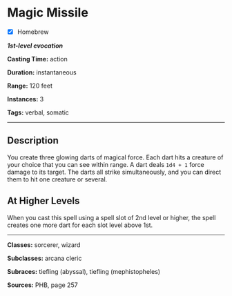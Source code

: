 # Magic Missile

- [x] Homebrew

***1st-level evocation***

**Casting Time:** action

**Duration:** instantaneous

**Range:** 120 feet

**Instances:** 3

**Tags:** verbal, somatic

---

## Description
You create three glowing darts of magical force.
Each dart hits a creature of your choice that you can see within range.
A dart deals `1d4 + 1` force damage to its target.
The darts all strike simultaneously, and you can direct them to hit one creature or several.

## At Higher Levels
When you cast this spell using a spell slot of 2nd level or higher, the spell creates one more dart for each slot level above 1st.

---

**Classes:** sorcerer, wizard

**Subclasses:** arcana cleric

**Subraces:** tiefling (abyssal), tiefling (mephistopheles)

**Sources:** PHB, page 257
